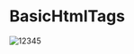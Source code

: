 # BasicHtmlTags
![12345](https://github.com/RAHUL573769/BasicHtmlTags/assets/78131940/08303ee0-83dd-4014-b01a-7852b1eee57f)
